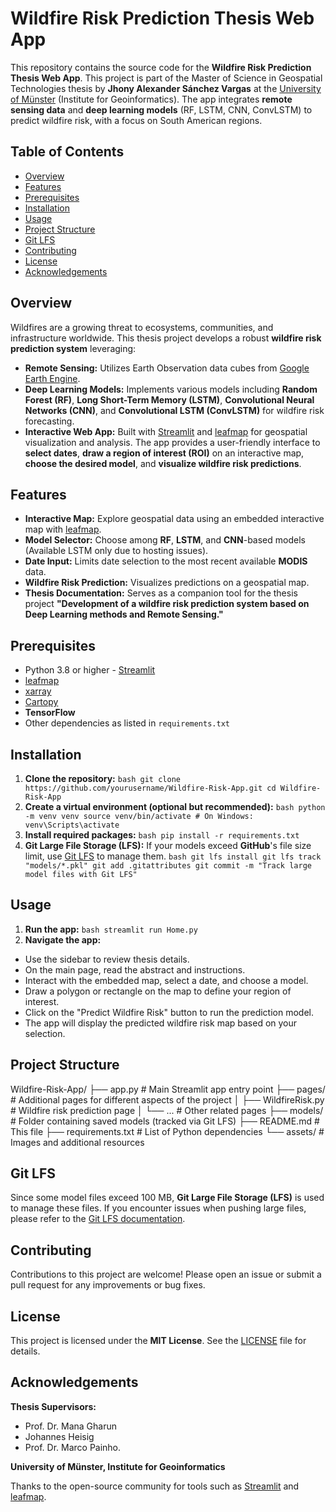 # Wildfire Risk Prediction Thesis Web App 
This repository contains the source code for the **Wildfire Risk Prediction Thesis Web App**. This project is part of the Master of Science in Geospatial Technologies thesis by **Jhony Alexander Sánchez Vargas** at the [University of Münster](https://www.uni-muenster.de) (Institute for Geoinformatics). The app integrates **remote sensing data** and **deep learning models** (RF, LSTM, CNN, ConvLSTM) to predict wildfire risk, with a focus on South American regions. 
## Table of Contents 
- [Overview](#overview) 
- [Features](#features) 
- [Prerequisites](#prerequisites) 
- [Installation](#installation) 
- [Usage](#usage) 
- [Project Structure](#project-structure) 
- [Git LFS](#git-lfs) 
- [Contributing](#contributing) 
- [License](#license) 
- [Acknowledgements](#acknowledgements) 
## Overview 
Wildfires are a growing threat to ecosystems, communities, and infrastructure worldwide. This thesis project develops a robust **wildfire risk prediction system** leveraging: 
- **Remote Sensing:** Utilizes Earth Observation data cubes from [Google Earth Engine](https://earthengine.google.com). 
- **Deep Learning Models:** Implements various models including **Random Forest (RF)**, **Long Short-Term Memory (LSTM)**, **Convolutional Neural Networks (CNN)**, and **Convolutional LSTM (ConvLSTM)** for wildfire risk forecasting. 
- **Interactive Web App:** Built with [Streamlit](https://streamlit.io) and [leafmap](https://leafmap.org) for geospatial visualization and analysis.
 The app provides a user-friendly interface to **select dates**, **draw a region of interest (ROI)** on an interactive map, **choose the desired model**, and **visualize wildfire risk predictions**. 
 ## Features 
 - **Interactive Map:** Explore geospatial data using an embedded interactive map with [leafmap](https://leafmap.org). 
 - **Model Selector:** Choose among **RF**, **LSTM**, and **CNN**-based models (Available LSTM only due to hosting issues). 
 - **Date Input:** Limits date selection to the most recent available **MODIS** data. 
 - **Wildfire Risk Prediction:** Visualizes predictions on a geospatial map. 
 - **Thesis Documentation:** Serves as a companion tool for the thesis project **"Development of a wildfire risk prediction system based on Deep Learning methods and Remote Sensing."** 
 ## Prerequisites 
 - Python 3.8 or higher - [Streamlit](https://streamlit.io/) 
 - [leafmap](https://leafmap.org) 
 - [xarray](https://xarray.pydata.org) 
 - [Cartopy](https://scitools.org.uk/cartopy) 
 - **TensorFlow**  
 - Other dependencies as listed in `requirements.txt` 
 ## Installation 
 1. **Clone the repository:** 
 ```bash git clone https://github.com/yourusername/Wildfire-Risk-App.git cd Wildfire-Risk-App ``` 
 2. **Create a virtual environment (optional but recommended):** 
 ```bash python -m venv venv source venv/bin/activate # On Windows: venv\Scripts\activate ``` 
 3. **Install required packages:**
  ```bash pip install -r requirements.txt ``` 
  4. **Git Large File Storage (LFS):**
   If your models exceed **GitHub**'s file size limit, use [Git LFS](https://git-lfs.github.com) to manage them. 
   ```bash git lfs install git lfs track "models/*.pkl" git add .gitattributes git commit -m "Track large model files with Git LFS" ``` 
   ## Usage 
   1. **Run the app:** 
   ```bash streamlit run Home.py ``` 
   2. **Navigate the app:** 
   - Use the sidebar to review thesis details. 
   - On the main page, read the abstract and instructions. 
   - Interact with the embedded map, select a date, and choose a model. 
   - Draw a polygon or rectangle on the map to define your region of interest. 
   - Click on the "Predict Wildfire Risk" button to run the prediction model. 
   - The app will display the predicted wildfire risk map based on your selection. 
   ## Project Structure 
   Wildfire-Risk-App/
   ├── app.py # Main Streamlit app entry point 
   ├── pages/ # Additional pages for different aspects of the project 
   │ ├── WildfireRisk.py # Wildfire risk prediction page 
   │ └── ... # Other related pages 
   ├── models/ # Folder containing saved models (tracked via Git LFS) 
   ├── README.md # This file 
   ├── requirements.txt # List of Python dependencies 
   └── assets/ # Images and additional resources
   ## Git LFS 
   Since some model files exceed 100 MB, **Git Large File Storage (LFS)** is used to manage these files. If you encounter issues when pushing large files, please refer to the [Git LFS documentation](https://git-lfs.github.com). 
   ## Contributing 
   Contributions to this project are welcome! Please open an issue or submit a pull request for any improvements or bug fixes. 
   ## License 
   This project is licensed under the **MIT License**. See the [LICENSE](LICENSE) file for details. 
   ## Acknowledgements 
   **Thesis Supervisors:** 
   - Prof. Dr. Mana Gharun 
   - Johannes Heisig
   - Prof. Dr. Marco Painho.

   **University of Münster, Institute for Geoinformatics** 
   
   Thanks to the open-source community for tools such as [Streamlit](https://streamlit.io) and [leafmap](https://leafmap.org). 